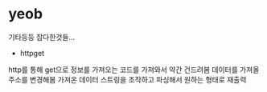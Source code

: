 # yeob
기타등등 잡다한것들...

* httpget

http를 통해 get으로 정보를 가져오는 코드를 가져와서 약간 건드려봄
데이터를 가져올 주소를 변경해봄
가져온 데이터 스트링을 조작하고 파싱해서 원하는 형태로 재출력
